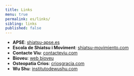 ```yaml
---
title: Links
menu: true
permalink: es/links/
sibling: links
published: false
---
```


+ **APSE**: [shiatsu-apse.es](http://www.shiatsu-apse.es)
+ **Escola de Shiatsu i Moviment**: [shiatsu-movimiento.com](http://www.shiatsu-movimiento.com)
+ **Contacte Viu**: [contacteviu.com](http://www.contacteviu.com)
+ **Bioveu**: [web bioveu](http://www.txellsota.wix.com/bioveu)
+ **Osteopatia Crios**: [criosgracia.com](http://www.criosgracia.com/)
+ **Wu Shu**: [institutodewushu.com](http://www.institutodewushu.com/)
